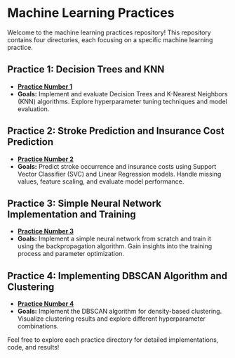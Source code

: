 # Machine Learning Practices

Welcome to the machine learning practices repository! This repository contains four directories, each focusing on a specific machine learning practice.

## Practice 1: Decision Trees and KNN
- **[Practice Number 1](1)** 
- **Goals:** Implement and evaluate Decision Trees and K-Nearest Neighbors (KNN) algorithms. Explore hyperparameter tuning techniques and model evaluation.

## Practice 2: Stroke Prediction and Insurance Cost Prediction
- **[Practice Number 2](2)**
- **Goals:** Predict stroke occurrence and insurance costs using Support Vector Classifier (SVC) and Linear Regression models. Handle missing values, feature scaling, and evaluate model performance.

## Practice 3: Simple Neural Network Implementation and Training
- ****[Practice Number 3](3)****
- **Goals:** Implement a simple neural network from scratch and train it using the backpropagation algorithm. Gain insights into the training process and parameter optimization.

## Practice 4: Implementing DBSCAN Algorithm and Clustering
- ****[Practice Number 4](4)****
- **Goals:** Implement the DBSCAN algorithm for density-based clustering. Visualize clustering results and explore different hyperparameter combinations.

Feel free to explore each practice directory for detailed implementations, code, and results!

